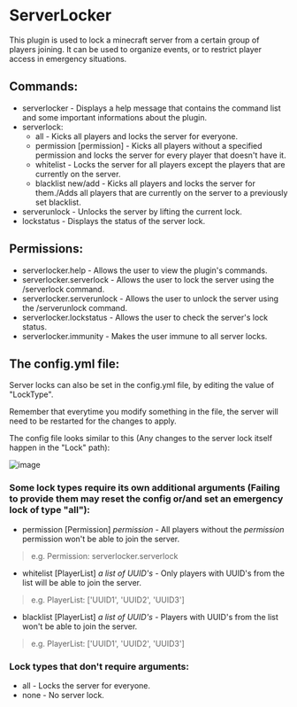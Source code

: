 # ServerLocker
This plugin is used to lock a minecraft server from a certain group of players joining. It can be used to organize events, or to restrict player access in emergency situations.

## Commands:
  * serverlocker - Displays a help message that contains the command list and some important informations about the plugin.
  * serverlock:
    * all - Kicks all players and locks the server for everyone.
    * permission [permission] - Kicks all players without a specified permission and locks the server for every player that doesn't have it.
    *  whitelist - Locks the server for all players except the players that are currently on the server.
    * blacklist new/add - Kicks all players and locks the server for them./Adds all players that are currently on the server to a previously set blacklist.
  * serverunlock -  Unlocks the server by lifting the current lock.
  * lockstatus - Displays the status of the server lock.

## Permissions:
  * serverlocker.help - Allows the user to view the plugin's commands.
  * serverlocker.serverlock - Allows the user to lock the server using the /serverlock command.
  * serverlocker.serverunlock - Allows the user to unlock the server using the /serverunlock command.
  * serverlocker.lockstatus - Allows the user to check the server's lock status.
  * serverlocker.immunity - Makes the user immune to all server locks.

## The config.yml file:
Server locks can also be set in the config.yml file, by editing the value of "LockType".

Remember that everytime you modify something in the file, the server will need to be restarted for the changes to apply.

The config file looks similar to this (Any changes to the server lock itself happen in the "Lock" path):

![image](https://github.com/v3ksi4k/ServerLocker/assets/147096926/311c4772-a148-4534-9784-2d6a3d34c44c)

### Some lock types require its own additional arguments **(Failing to provide them may reset the config or/and set an emergency lock of type "all")**:
  * permission [Permission] _permission_ - All players without the *permission* permission won't be able to join the server.
  > e.g. Permission: serverlocker.serverlock
  * whitelist [PlayerList] _a list of UUID's_ - Only players with UUID's from the list will be able to join the server.
  > e.g. PlayerList: ['UUID1', 'UUID2', 'UUID3']
  * blacklist [PlayerList] _a list of UUID's_ - Players with UUID's from the list won't be able to join the server.
  > e.g. PlayerList: ['UUID1', 'UUID2', 'UUID3']
  
### Lock types that don't require arguments:
  * all - Locks the server for everyone.
  * none - No server lock.
